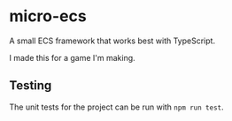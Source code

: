 # micro-ecs
A small ECS framework that works best with TypeScript.

I made this for a game I'm making.

## Testing
The unit tests for the project can be run with `npm run test`.
